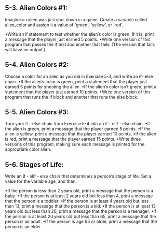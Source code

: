 ## 5-3. Alien Colors #1:
Imagine an alien was just shot down in a game. Create a
variable called alien_color and assign it a value of 'green', 'yellow', or 'red'.

•Write an if statement to test whether the alien’s color is green. If it is,
print a message that the player just earned 5 points.
•Write one version of this program that passes the if test and another that
fails. (The version that fails will have no output.)

## 5-4. Alien Colors #2:
Choose a color for an alien as you did in Exercise 5-3,
and write an if- else chain.
•If the alien’s color is green, print a statement that the player just earned 5
points for shooting the alien.
•If the alien’s color isn’t green, print a statement that the player just earned
10 points.
•Write one version of this program that runs the if block and another that
runs the else block.

## 5-5. Alien Colors #3:
Turn your if - else chain from Exercise 5-4 into an if - elif - else chain.
•If the alien is green, print a message that the player earned 5 points.
•If the alien is yellow, print a message that the player earned 10 points.
•If the alien is red, print a message that the player earned 15 points.
•Write three versions of this program, making sure each message is printed
for the appropriate color alien.

## 5-6. Stages of Life:
Write an if - elif - else chain that determines a person’s stage of life. Set a value for the variable age, and then:

•If the person is less than 2 years old, print a message that the person is
a baby.
•If the person is at least 2 years old but less than 4, print a message that the
person is a toddler.
•If the person is at least 4 years old but less than 13, print a message that
the person is a kid.
•If the person is at least 13 years old but less than 20, print a message that
the person is a teenager.
•If the person is at least 20 years old but less than 65, print a message that
the person is an adult.
•If the person is age 65 or older, print a message that the person is an elder.